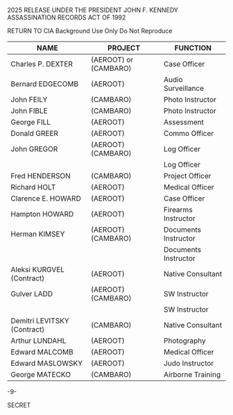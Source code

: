 2025 RELEASE UNDER THE PRESIDENT JOHN F. KENNEDY ASSASSINATION RECORDS ACT OF 1992

RETURN TO CIA
Background Use Only
Do Not Reproduce

| NAME                        | PROJECT               | FUNCTION             |
| --------------------------- | --------------------- | -------------------- |
| Charles P. DEXTER           | (AEROOT) or (CAMBARO) | Case Officer         |
| Bernard EDGECOMB            | (AEROOT)              | Audio Surveillance   |
| John FEILY                  | (CAMBARO)             | Photo Instructor     |
| John FIBLE                  | (CAMBARO)             | Photo Instructor     |
| George FILL                 | (AEROOT)              | Assessment           |
| Donald GREER                | (AEROOT)              | Commo Officer        |
| John GREGOR                 | (AEROOT) (CAMBARO)    | Log Officer          |
|                             |                       | Log Officer          |
| Fred HENDERSON              | (CAMBARO)             | Project Officer      |
| Richard HOLT                | (AEROOT)              | Medical Officer      |
| Clarence E. HOWARD          | (AEROOT)              | Case Officer         |
| Hampton HOWARD              | (AEROOT)              | Firearms Instructor  |
| Herman KIMSEY               | (AEROOT) (CAMBARO)    | Documents Instructor |
|                             |                       | Documents Instructor |
| Aleksi KURGVEL (Contract)   | (AEROOT)              | Native Consultant    |
| Gulver LADD                 | (AEROOT) (CAMBARO)    | SW Instructor        |
|                             |                       | SW Instructor        |
| Demitri LEVITSKY (Contract) | (CAMBARO)             | Native Consultant    |
| Arthur LUNDAHL              | (AEROOT)              | Photography          |
| Edward MALCOMB              | (AEROOT)              | Medical Officer      |
| Edward MASLOWSKY            | (AEROOT)              | Judo Instructor      |
| George MATECKO              | (CAMBARO)             | Airborne Training    |

-9-

SECRET

